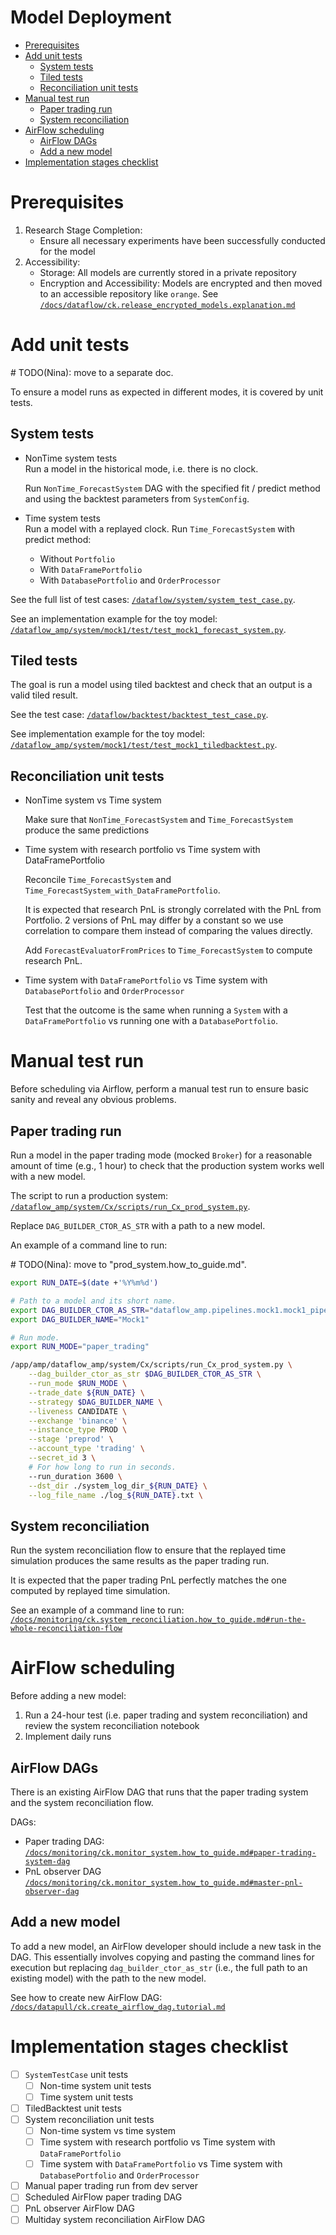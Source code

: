 # Model Deployment

<!-- toc -->

- [Prerequisites](#prerequisites)
- [Add unit tests](#add-unit-tests)
  * [System tests](#system-tests)
  * [Tiled tests](#tiled-tests)
  * [Reconciliation unit tests](#reconciliation-unit-tests)
- [Manual test run](#manual-test-run)
  * [Paper trading run](#paper-trading-run)
  * [System reconciliation](#system-reconciliation)
- [AirFlow scheduling](#airflow-scheduling)
  * [AirFlow DAGs](#airflow-dags)
  * [Add a new model](#add-a-new-model)
- [Implementation stages checklist](#implementation-stages-checklist)

<!-- tocstop -->

# Prerequisites

1. Research Stage Completion:
   - Ensure all necessary experiments have been successfully conducted for the
     model
2. Accessibility:
   - Storage: All models are currently stored in a private repository
   - Encryption and Accessibility: Models are encrypted and then moved to an
     accessible repository like `orange`. See
     [`/docs/dataflow/ck.release_encrypted_models.explanation.md`](/docs/dataflow/ck.release_encrypted_models.explanation.md)

# Add unit tests

\# TODO(Nina): move to a separate doc.

To ensure a model runs as expected in different modes, it is covered by unit
tests.

## System tests

- NonTime system tests\
  Run a model in the historical mode, i.e. there is no clock.

  Run `NonTime_ForecastSystem` DAG with the specified fit / predict method and
  using the backtest parameters from `SystemConfig`.

- Time system tests\
  Run a model with a replayed clock. Run `Time_ForecastSystem` with predict method:
  - Without `Portfolio`
  - With `DataFramePortfolio`
  - With `DatabasePortfolio` and `OrderProcessor`

See the full list of test cases:
[`/dataflow/system/system_test_case.py`](/dataflow/system/system_test_case.py).

See an implementation example for the toy model:
[`/dataflow_amp/system/mock1/test/test_mock1_forecast_system.py`](/dataflow_amp/system/mock1/test/test_mock1_forecast_system.py).

## Tiled tests

The goal is run a model using tiled backtest and check that an output is a valid
tiled result.

See the test case:
[`/dataflow/backtest/backtest_test_case.py`](/dataflow/backtest/backtest_test_case.py).

See implementation example for the toy model:
[`/dataflow_amp/system/mock1/test/test_mock1_tiledbacktest.py`](/dataflow_amp/system/mock1/test/test_mock1_tiledbacktest.py).

## Reconciliation unit tests

- NonTime system vs Time system

  Make sure that `NonTime_ForecastSystem` and `Time_ForecastSystem` produce the
  same predictions

- Time system with research portfolio vs Time system with DataFramePortfolio

  Reconcile `Time_ForecastSystem` and
  `Time_ForecastSystem_with_DataFramePortfolio`.

  It is expected that research PnL is strongly correlated with the PnL from
  Portfolio. 2 versions of PnL may differ by a constant so we use correlation to
  compare them instead of comparing the values directly.

  Add `ForecastEvaluatorFromPrices` to `Time_ForecastSystem` to compute research
  PnL.

- Time system with `DataFramePortfolio` vs Time system with `DatabasePortfolio`
  and `OrderProcessor`

  Test that the outcome is the same when running a `System` with a
  `DataFramePortfolio` vs running one with a `DatabasePortfolio`.

# Manual test run

Before scheduling via Airflow, perform a manual test run to ensure basic sanity
and reveal any obvious problems.

## Paper trading run

Run a model in the paper trading mode (mocked `Broker`) for a reasonable amount
of time (e.g., 1 hour) to check that the production system works well with a new
model.

The script to run a production system:
[`/dataflow_amp/system/Cx/scripts/run_Cx_prod_system.py`](/dataflow_amp/system/Cx/scripts/run_Cx_prod_system.py).

Replace `DAG_BUILDER_CTOR_AS_STR` with a path to a new model.

An example of a command line to run:

\# TODO(Nina): move to "prod_system.how_to_guide.md".

```bash
export RUN_DATE=$(date +'%Y%m%d')

# Path to a model and its short name.
export DAG_BUILDER_CTOR_AS_STR="dataflow_amp.pipelines.mock1.mock1_pipeline.Mock1_DagBuilder"
export DAG_BUILDER_NAME="Mock1"

# Run mode.
export RUN_MODE="paper_trading"

/app/amp/dataflow_amp/system/Cx/scripts/run_Cx_prod_system.py \
    --dag_builder_ctor_as_str $DAG_BUILDER_CTOR_AS_STR \
    --run_mode $RUN_MODE \
    --trade_date ${RUN_DATE} \
    --strategy $DAG_BUILDER_NAME \
    --liveness CANDIDATE \
    --exchange 'binance' \
    --instance_type PROD \
    --stage 'preprod' \
    --account_type 'trading' \
    --secret_id 3 \
    # For how long to run in seconds.
    --run_duration 3600 \
    --dst_dir ./system_log_dir_${RUN_DATE} \
    --log_file_name ./log_${RUN_DATE}.txt \
```

## System reconciliation

Run the system reconciliation flow to ensure that the replayed time simulation
produces the same results as the paper trading run.

It is expected that the paper trading PnL perfectly matches the one computed by
replayed time simulation.

See an example of a command line to run:
[`/docs/monitoring/ck.system_reconciliation.how_to_guide.md#run-the-whole-reconciliation-flow`](/docs/monitoring/ck.system_reconciliation.how_to_guide.md#run-the-whole-reconciliation-flow)

# AirFlow scheduling

Before adding a new model:

1. Run a 24-hour test (i.e. paper trading and system reconciliation) and review
   the system reconciliation notebook
2. Implement daily runs

## AirFlow DAGs

There is an existing AirFlow DAG that runs that the paper trading system and the
system reconciliation flow.

DAGs:

- Paper trading DAG:
  [`/docs/monitoring/ck.monitor_system.how_to_guide.md#paper-trading-system-dag`](/docs/monitoring/ck.monitor_system.how_to_guide.md#paper-trading-system-dag)
- PnL observer DAG
  [`/docs/monitoring/ck.monitor_system.how_to_guide.md#master-pnl-observer-dag`](/docs/monitoring/ck.monitor_system.how_to_guide.md#master-pnl-observer-dag)

## Add a new model

To add a new model, an AirFlow developer should include a new task in the DAG.
This essentially involves copying and pasting the command lines for execution
but replacing `dag_builder_ctor_as_str` (i.e., the full path to an existing
model) with the path to the new model.

See how to create new AirFlow DAG:
[`/docs/datapull/ck.create_airflow_dag.tutorial.md`](/docs/datapull/ck.create_airflow_dag.tutorial.md)

# Implementation stages checklist

- [ ] `SystemTestCase` unit tests
  - [ ] Non-time system unit tests
  - [ ] Time system unit tests
- [ ] TiledBacktest unit tests
- [ ] System reconciliation unit tests
  - [ ] Non-time system vs time system
  - [ ] Time system with research portfolio vs Time system with
        `DataFramePortfolio`
  - [ ] Time system with `DataFramePortfolio` vs Time system with
        `DatabasePortfolio` and `OrderProcessor`
- [ ] Manual paper trading run from dev server
- [ ] Scheduled AirFlow paper trading DAG
- [ ] PnL observer AirFlow DAG
- [ ] Multiday system reconciliation AirFlow DAG
